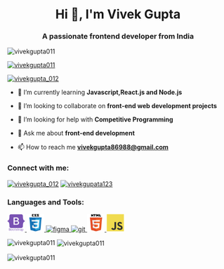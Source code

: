 <h1 align="center">Hi 👋, I'm Vivek Gupta</h1>
<h3 align="center">A passionate frontend developer from India</h3>

<p align="left"> <img src="https://komarev.com/ghpvc/?username=vivekgupta011&label=Profile%20views&color=0e75b6&style=flat" alt="vivekgupta011" /> </p>

<p align="left"> <a href="https://github.com/ryo-ma/github-profile-trophy"><img src="https://github-profile-trophy.vercel.app/?username=vivekgupta011" alt="vivekgupta011" /></a> </p>

<p align="left"> <a href="https://twitter.com/vivekgupta_012" target="blank"><img src="https://img.shields.io/twitter/follow/vivekgupta_012?logo=twitter&style=for-the-badge" alt="vivekgupta_012" /></a> </p>

- 🌱 I’m currently learning **Javascript,React.js and Node.js**

- 👯 I’m looking to collaborate on **front-end web development projects**

- 🤝 I’m looking for help with **Competitive Programming**

- 💬 Ask me about **front-end development**

- 📫 How to reach me **vivekgupta86988@gmail.com**

<h3 align="left">Connect with me:</h3>
<p align="left">
<a href="https://twitter.com/vivekgupta_012" target="blank"><img align="center" src="https://raw.githubusercontent.com/rahuldkjain/github-profile-readme-generator/master/src/images/icons/Social/twitter.svg" alt="vivekgupta_012" height="30" width="40" /></a>
<a href="https://instagram.com/vivekgupata123" target="blank"><img align="center" src="https://raw.githubusercontent.com/rahuldkjain/github-profile-readme-generator/master/src/images/icons/Social/instagram.svg" alt="vivekgupata123" height="30" width="40" /></a>
</p>

<h3 align="left">Languages and Tools:</h3>
<p align="left"> <a href="https://getbootstrap.com" target="_blank" rel="noreferrer"> <img src="https://raw.githubusercontent.com/devicons/devicon/master/icons/bootstrap/bootstrap-plain-wordmark.svg" alt="bootstrap" width="40" height="40"/> </a> <a href="https://www.w3schools.com/css/" target="_blank" rel="noreferrer"> <img src="https://raw.githubusercontent.com/devicons/devicon/master/icons/css3/css3-original-wordmark.svg" alt="css3" width="40" height="40"/> </a> <a href="https://www.figma.com/" target="_blank" rel="noreferrer"> <img src="https://www.vectorlogo.zone/logos/figma/figma-icon.svg" alt="figma" width="40" height="40"/> </a> <a href="https://git-scm.com/" target="_blank" rel="noreferrer"> <img src="https://www.vectorlogo.zone/logos/git-scm/git-scm-icon.svg" alt="git" width="40" height="40"/> </a> <a href="https://www.w3.org/html/" target="_blank" rel="noreferrer"> <img src="https://raw.githubusercontent.com/devicons/devicon/master/icons/html5/html5-original-wordmark.svg" alt="html5" width="40" height="40"/> </a> <a href="https://developer.mozilla.org/en-US/docs/Web/JavaScript" target="_blank" rel="noreferrer"> <img src="https://raw.githubusercontent.com/devicons/devicon/master/icons/javascript/javascript-original.svg" alt="javascript" width="40" height="40"/> </a> </p>

<p><img align="left" src="https://github-readme-stats.vercel.app/api/top-langs?username=vivekgupta011&show_icons=true&locale=en&layout=compact" alt="vivekgupta011" /></p>

<p>&nbsp;<img align="center" src="https://github-readme-stats.vercel.app/api?username=vivekgupta011&show_icons=true&locale=en" alt="vivekgupta011" /></p>

<p><img align="center" src="https://github-readme-streak-stats.herokuapp.com/?user=vivekgupta011&" alt="vivekgupta011" /></p>

